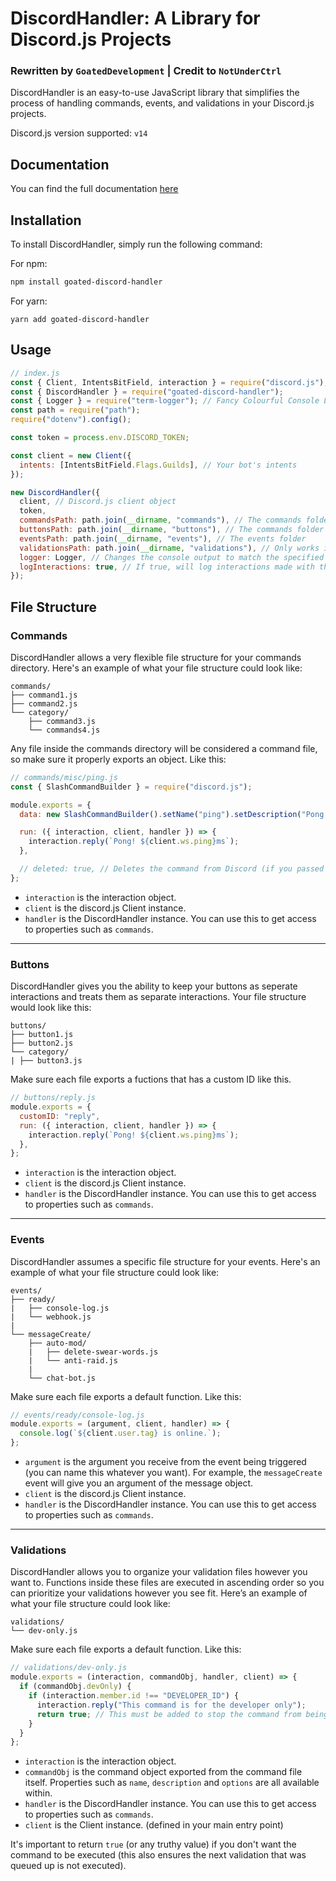 # DiscordHandler: A Library for Discord.js Projects

### Rewritten by `GoatedDevelopment` | Credit to `NotUnderCtrl`

DiscordHandler is an easy-to-use JavaScript library that simplifies the process of handling commands, events, and validations in your Discord.js projects.

Discord.js version supported: `v14`

## Documentation

You can find the full documentation [here](https://djs-commander.underctrl.io)

## Installation

To install DiscordHandler, simply run the following command:

For npm:

```bash
npm install goated-discord-handler
```

For yarn:

```yarn
yarn add goated-discord-handler
```

## Usage

```js
// index.js
const { Client, IntentsBitField, interaction } = require("discord.js");
const { DiscordHandler } = require("goated-discord-handler");
const { Logger } = require("term-logger"); // Fancy Colourful Console Logger
const path = require("path");
require("dotenv").config();

const token = process.env.DISCORD_TOKEN;

const client = new Client({
  intents: [IntentsBitField.Flags.Guilds], // Your bot's intents
});

new DiscordHandler({
  client, // Discord.js client object
  token,
  commandsPath: path.join(__dirname, "commands"), // The commands folder
  buttonsPath: path.join(__dirname, "buttons"), // The commands folder
  eventsPath: path.join(__dirname, "events"), // The events folder
  validationsPath: path.join(__dirname, "validations"), // Only works if commandsPath is provided
  logger: Logger, // Changes the console output to match the specified logger configuration (if not provided logging will go through console.log)
  logInteractions: true, // If true, will log interactions made with the bot in your console.
});
```

## File Structure

### Commands

DiscordHandler allows a very flexible file structure for your commands directory. Here's an example of what your file structure could look like:

```shell
commands/
├── command1.js
├── command2.js
└── category/
	├── command3.js
	└── commands4.js
```

Any file inside the commands directory will be considered a command file, so make sure it properly exports an object. Like this:

```js
// commands/misc/ping.js
const { SlashCommandBuilder } = require("discord.js");

module.exports = {
  data: new SlashCommandBuilder().setName("ping").setDescription("Pong!"),

  run: ({ interaction, client, handler }) => {
    interaction.reply(`Pong! ${client.ws.ping}ms`);
  },

  // deleted: true, // Deletes the command from Discord (if you passed in a "testServer" property it'll delete from the guild and not globally)
};
```

- `interaction` is the interaction object.
- `client` is the discord.js Client instance.
- `handler` is the DiscordHandler instance. You can use this to get access to properties such as `commands`.

---

### Buttons

DiscordHandler gives you the ability to keep your buttons as seperate interactions and treats them as separate interactions. Your file structure would look like this:

```shell
buttons/
├── button1.js
├── button2.js
└── category/
| ├── button3.js
```

Make sure each file exports a fuctions that has a custom ID like this.

```js
// buttons/reply.js
module.exports = {
  customID: "reply",
  run: ({ interaction, client, handler }) => {
    interaction.reply(`Pong! ${client.ws.ping}ms`);
  },
};
```
- `interaction` is the interaction object.
- `client` is the discord.js Client instance.
- `handler` is the DiscordHandler instance. You can use this to get access to properties such as `commands`.
---

### Events

DiscordHandler assumes a specific file structure for your events. Here's an example of what your file structure could look like:

```shell
events/
├── ready/
|	├── console-log.js
|	└── webhook.js
|
└── messageCreate/
	├── auto-mod/
	|	├── delete-swear-words.js
	|	└── anti-raid.js
	|
	└── chat-bot.js
```

Make sure each file exports a default function. Like this:

```js
// events/ready/console-log.js
module.exports = (argument, client, handler) => {
  console.log(`${client.user.tag} is online.`);
};
```

- `argument` is the argument you receive from the event being triggered (you can name this whatever you want). For example, the `messageCreate` event will give you an argument of the message object.
- `client` is the discord.js Client instance.
- `handler` is the DiscordHandler instance. You can use this to get access to properties such as `commands`.

---

### Validations

DiscordHandler allows you to organize your validation files however you want to. Functions inside these files are executed in ascending order so you can prioritize your validations however you see fit. Here’s an example of what your file structure could look like:

```shell
validations/
└── dev-only.js
```

Make sure each file exports a default function. Like this:

```js
// validations/dev-only.js
module.exports = (interaction, commandObj, handler, client) => {
  if (commandObj.devOnly) {
    if (interaction.member.id !== "DEVELOPER_ID") {
      interaction.reply("This command is for the developer only");
      return true; // This must be added to stop the command from being executed.
    }
  }
};
```

- `interaction` is the interaction object.
- `commandObj` is the command object exported from the command file itself. Properties such as `name`, `description` and `options` are all available within.
- `handler` is the DiscordHandler instance. You can use this to get access to properties such as `commands`.
- `client` is the Client instance. (defined in your main entry point)

It's important to return `true` (or any truthy value) if you don't want the command to be executed (this also ensures the next validation that was queued up is not executed).

